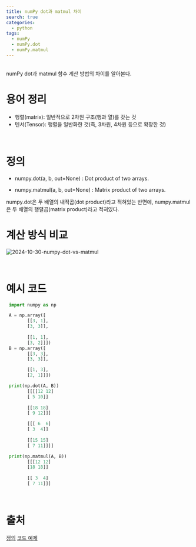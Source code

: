 ```yaml
---
title: numPy dot과 matmul 차이
search: true
categories: 
  - python
tags:
  - numPy
  - numPy.dot
  - numPy.matmul
---
```

<br />
numPy dot과 matmul 함수 계산 방법의 차이를 알아본다.

# 용어 정리
  * 행렬(matrix): 일반적으로 2차원 구조(행과 열)를 갖는 것
  * 텐서(Tensor): 행렬을 일반화한 것(즉, 3차원, 4차원 등으로 확장한 것)


<br />

# 정의

- numpy.dot(a, b, out=None)
: Dot product of two arrays.


- numpy.matmul(a, b, out=None)
: Matrix product of two arrays.


numpy.dot은 두 배열의 내적곱(dot product)라고 적혀있는 반면에, numpy.matmul은 두 배열의 행렬곱(matrix product)라고 적혀있다.

# 계산 방식 비교
![2024-10-30-numpy-dot-vs-matmul]({{site.url}}{{site.baseurl}}/assets/images/numpy-dot-vs-matmul.png)

<br />

# 예시 코드

```python
 import numpy as np

 A = np.array([
        [[3, 1],
        [3, 3]],
  
        [[1, 1], 
        [3, 2]]])
 B = np.array([
        [[3, 3],
        [3, 3]],

        [[1, 3],
        [2, 1]]])

 print(np.dot(A, B))
        [[[[12 12]
        [ 5 10]]
        
        [[18 18]
        [ 9 12]]]

        [[[ 6  6]
        [ 3  4]]
        
        [[15 15]
        [ 7 11]]]]

 print(np.matmul(A, B))
        [[[12 12]
        [18 18]]
        
        [[ 3  4]
        [ 7 11]]]
```

<br />

# 출처
[정의](https://blog.naver.com/combioai/221356884894)
[코드 예제](https://velog.io/@limdy/numpy-%EC%8B%AC%ED%99%94-1)